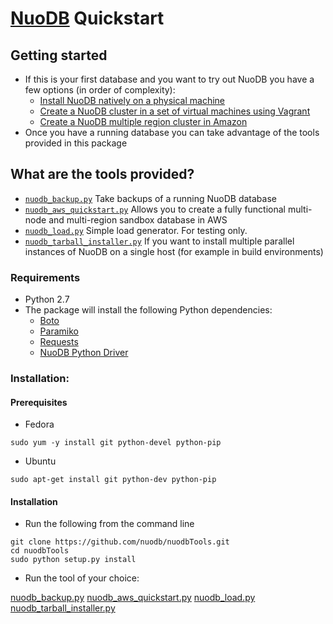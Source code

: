 
[NuoDB](http://www.nuodb.com) Quickstart
===========
## Getting started
* If this is your first database and you want to try out NuoDB you have a few options (in order of complexity):
  * [Install NuoDB natively on a physical machine](http://dev.nuodb.com/download-nuodb/request/download)
  * [Create a NuoDB cluster in a set of virtual machines using Vagrant](https://github.com/nuodb/nuodb-chef#vagrant)
  * [Create a NuoDB multiple region cluster in Amazon](nuodb_aws_quickstart.md)
* Once you have a running database you can take advantage of the tools provided in this package

## What are the tools provided?
* [`nuodb_backup.py`](nuodb_backup.md) Take backups of a running NuoDB database 
* [`nuodb_aws_quickstart.py`](nuodb_aws_quickstart.md) Allows you to create a fully functional multi-node and multi-region sandbox database in AWS
* [`nuodb_load.py`](nuodb_load.md) Simple load generator. For testing only.
* [`nuodb_tarball_installer.py`](nuodb_tarball_installer.md) If you want to install multiple parallel instances of NuoDB on a single host (for example in build environments)


### Requirements
* Python 2.7
* The package will install the following Python dependencies:
  * [Boto](https://github.com/boto/boto/tree/master)
  * [Paramiko](https://github.com/paramiko/paramiko)
  * [Requests](http://docs.python-requests.org/en/latest/)
  * [NuoDB Python Driver](https://github.com/nuodb/nuodb-python)
  
### Installation:
#### Prerequisites
  * Fedora

`sudo yum -y install git python-devel python-pip`
  * Ubuntu

`sudo apt-get install git python-dev python-pip`
#### Installation
* Run the following from the command line
```
git clone https://github.com/nuodb/nuodbTools.git
cd nuodbTools
sudo python setup.py install
```
* Run the tool of your choice:

[nuodb_backup.py](nuodb_backup.md)
[nuodb_aws_quickstart.py](nuodb_aws_quickstart.md)
[nuodb_load.py](nuodb_load.md)
[nuodb_tarball_installer.py](nuodb_tarball_installer.md)
